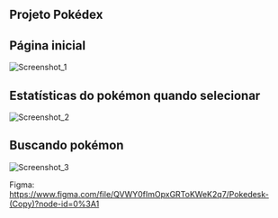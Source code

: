 ## Projeto Pokédex

## Página inicial

![Screenshot_1](https://user-images.githubusercontent.com/35710766/193479103-b5078cee-8810-43aa-8ab7-f09371247751.png)

## Estatísticas do pokémon quando selecionar

![Screenshot_2](https://user-images.githubusercontent.com/35710766/193479147-1b9071a0-1245-4fc6-b8a3-8ea16afd5f0b.png)

## Buscando pokémon

![Screenshot_3](https://user-images.githubusercontent.com/35710766/193479190-5c6a50db-251e-4c25-9dcc-b86e6fd9f2f6.png)

Figma: https://www.figma.com/file/QVWY0fImOpxGRToKWeK2q7/Pokedesk-(Copy)?node-id=0%3A1
